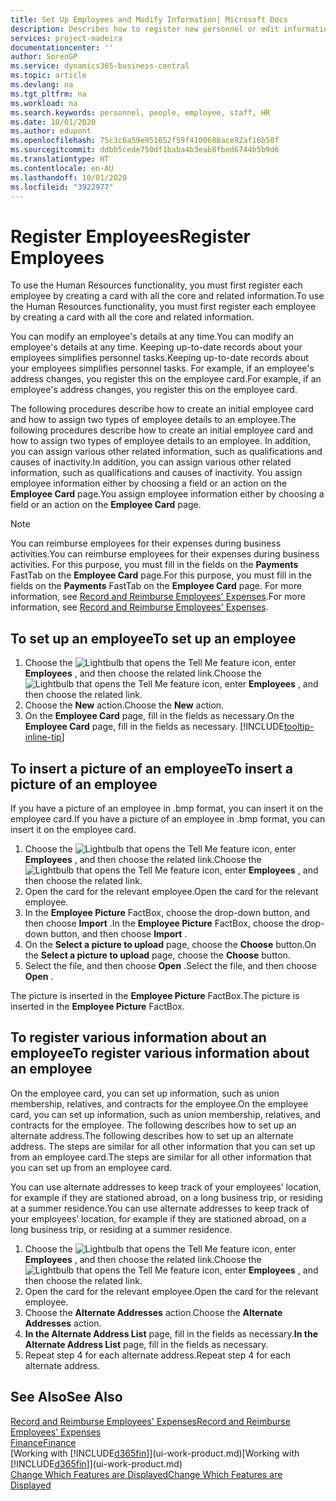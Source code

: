 ```yaml
---
title: Set Up Employees and Modify Information| Microsoft Docs
description: Describes how to register new personnel or edit information for existing staff.
services: project-madeira
documentationcenter: ''
author: SorenGP
ms.service: dynamics365-business-central
ms.topic: article
ms.devlang: na
ms.tgt_pltfrm: na
ms.workload: na
ms.search.keywords: personnel, people, employee, staff, HR
ms.date: 10/01/2020
ms.author: edupont
ms.openlocfilehash: 75c3c6a59e951052f59f4100688ace92af16b50f
ms.sourcegitcommit: ddbb5cede750df1baba4b3eab8fbed6744b5b9d6
ms.translationtype: HT
ms.contentlocale: en-AU
ms.lasthandoff: 10/01/2020
ms.locfileid: "3922977"
---
```

# <a name="register-employees"></a><span data-ttu-id="36e60-103">Register Employees</span><span class="sxs-lookup"><span data-stu-id="36e60-103">Register Employees</span></span>
<span data-ttu-id="36e60-104">To use the Human Resources functionality, you must first register each employee by creating a card with all the core and related information.</span><span class="sxs-lookup"><span data-stu-id="36e60-104">To use the Human Resources functionality, you must first register each employee by creating a card with all the core and related information.</span></span>

<span data-ttu-id="36e60-105">You can modify an employee's details at any time.</span><span class="sxs-lookup"><span data-stu-id="36e60-105">You can modify an employee's details at any time.</span></span> <span data-ttu-id="36e60-106">Keeping up-to-date records about your employees simplifies personnel tasks.</span><span class="sxs-lookup"><span data-stu-id="36e60-106">Keeping up-to-date records about your employees simplifies personnel tasks.</span></span> <span data-ttu-id="36e60-107">For example, if an employee's address changes, you register this on the employee card.</span><span class="sxs-lookup"><span data-stu-id="36e60-107">For example, if an employee's address changes, you register this on the employee card.</span></span>

<span data-ttu-id="36e60-108">The following procedures describe how to create an initial employee card and how to assign two types of employee details to an employee.</span><span class="sxs-lookup"><span data-stu-id="36e60-108">The following procedures describe how to create an initial employee card and how to assign two types of employee details to an employee.</span></span> <span data-ttu-id="36e60-109">In addition, you can assign various other related information, such as qualifications and causes of inactivity.</span><span class="sxs-lookup"><span data-stu-id="36e60-109">In addition, you can assign various other related information, such as qualifications and causes of inactivity.</span></span> <span data-ttu-id="36e60-110">You assign employee information either by choosing a field or an action on the **Employee Card** page.</span><span class="sxs-lookup"><span data-stu-id="36e60-110">You assign employee information either by choosing a field or an action on the **Employee Card** page.</span></span>

> [!NOTE]  
> <span data-ttu-id="36e60-111">You can reimburse employees for their expenses during business activities.</span><span class="sxs-lookup"><span data-stu-id="36e60-111">You can reimburse employees for their expenses during business activities.</span></span> <span data-ttu-id="36e60-112">For this purpose, you must fill in the fields on the **Payments** FastTab on the **Employee Card** page.</span><span class="sxs-lookup"><span data-stu-id="36e60-112">For this purpose, you must fill in the fields on the **Payments** FastTab on the **Employee Card** page.</span></span> <span data-ttu-id="36e60-113">For more information, see [Record and Reimburse Employees' Expenses](finance-how-record-reimburse-employee-expenses.md).</span><span class="sxs-lookup"><span data-stu-id="36e60-113">For more information, see [Record and Reimburse Employees' Expenses](finance-how-record-reimburse-employee-expenses.md).</span></span>

## <a name="to-set-up-an-employee"></a><span data-ttu-id="36e60-114">To set up an employee</span><span class="sxs-lookup"><span data-stu-id="36e60-114">To set up an employee</span></span>
1. <span data-ttu-id="36e60-115">Choose the ![Lightbulb that opens the Tell Me feature](media/ui-search/search_small.png "Tell me what you want to do") icon, enter **Employees** , and then choose the related link.</span><span class="sxs-lookup"><span data-stu-id="36e60-115">Choose the ![Lightbulb that opens the Tell Me feature](media/ui-search/search_small.png "Tell me what you want to do") icon, enter **Employees** , and then choose the related link.</span></span>
2. <span data-ttu-id="36e60-116">Choose the **New** action.</span><span class="sxs-lookup"><span data-stu-id="36e60-116">Choose the **New** action.</span></span>
3. <span data-ttu-id="36e60-117">On the **Employee Card** page, fill in the fields as necessary.</span><span class="sxs-lookup"><span data-stu-id="36e60-117">On the **Employee Card** page, fill in the fields as necessary.</span></span> [!INCLUDE[tooltip-inline-tip](includes/tooltip-inline-tip_md.md)]

## <a name="to-insert-a-picture-of-an-employee"></a><span data-ttu-id="36e60-118">To insert a picture of an employee</span><span class="sxs-lookup"><span data-stu-id="36e60-118">To insert a picture of an employee</span></span>
<span data-ttu-id="36e60-119">If you have a picture of an employee in .bmp format, you can insert it on the employee card.</span><span class="sxs-lookup"><span data-stu-id="36e60-119">If you have a picture of an employee in .bmp format, you can insert it on the employee card.</span></span>

1. <span data-ttu-id="36e60-120">Choose the ![Lightbulb that opens the Tell Me feature](media/ui-search/search_small.png "Tell me what you want to do") icon, enter **Employees** , and then choose the related link.</span><span class="sxs-lookup"><span data-stu-id="36e60-120">Choose the ![Lightbulb that opens the Tell Me feature](media/ui-search/search_small.png "Tell me what you want to do") icon, enter **Employees** , and then choose the related link.</span></span>
2. <span data-ttu-id="36e60-121">Open the card for the relevant employee.</span><span class="sxs-lookup"><span data-stu-id="36e60-121">Open the card for the relevant employee.</span></span>
3. <span data-ttu-id="36e60-122">In the **Employee Picture** FactBox, choose the drop-down button, and then choose **Import** .</span><span class="sxs-lookup"><span data-stu-id="36e60-122">In the **Employee Picture** FactBox, choose the drop-down button, and then choose **Import** .</span></span>
4. <span data-ttu-id="36e60-123">On the **Select a picture to upload** page, choose the **Choose** button.</span><span class="sxs-lookup"><span data-stu-id="36e60-123">On the **Select a picture to upload** page, choose the **Choose** button.</span></span>
5. <span data-ttu-id="36e60-124">Select the file, and then choose **Open** .</span><span class="sxs-lookup"><span data-stu-id="36e60-124">Select the file, and then choose **Open** .</span></span>

<span data-ttu-id="36e60-125">The picture is inserted in the **Employee Picture** FactBox.</span><span class="sxs-lookup"><span data-stu-id="36e60-125">The picture is inserted in the **Employee Picture** FactBox.</span></span>

## <a name="to-register-various-information-about-an-employee"></a><span data-ttu-id="36e60-126">To register various information about an employee</span><span class="sxs-lookup"><span data-stu-id="36e60-126">To register various information about an employee</span></span>
<span data-ttu-id="36e60-127">On the employee card, you can set up information, such as union membership, relatives, and contracts for the employee.</span><span class="sxs-lookup"><span data-stu-id="36e60-127">On the employee card, you can set up information, such as union membership, relatives, and contracts for the employee.</span></span> <span data-ttu-id="36e60-128">The following describes how to set up an alternate address.</span><span class="sxs-lookup"><span data-stu-id="36e60-128">The following describes how to set up an alternate address.</span></span> <span data-ttu-id="36e60-129">The steps are similar for all other information that you can set up from an employee card.</span><span class="sxs-lookup"><span data-stu-id="36e60-129">The steps are similar for all other information that you can set up from an employee card.</span></span>

<span data-ttu-id="36e60-130">You can use alternate addresses to keep track of your employees’ location, for example if they are stationed abroad, on a long business trip, or residing at a summer residence.</span><span class="sxs-lookup"><span data-stu-id="36e60-130">You can use alternate addresses to keep track of your employees’ location, for example if they are stationed abroad, on a long business trip, or residing at a summer residence.</span></span>

1. <span data-ttu-id="36e60-131">Choose the ![Lightbulb that opens the Tell Me feature](media/ui-search/search_small.png "Tell me what you want to do") icon, enter **Employees** , and then choose the related link.</span><span class="sxs-lookup"><span data-stu-id="36e60-131">Choose the ![Lightbulb that opens the Tell Me feature](media/ui-search/search_small.png "Tell me what you want to do") icon, enter **Employees** , and then choose the related link.</span></span>
2. <span data-ttu-id="36e60-132">Open the card for the relevant employee.</span><span class="sxs-lookup"><span data-stu-id="36e60-132">Open the card for the relevant employee.</span></span>
3. <span data-ttu-id="36e60-133">Choose the **Alternate Addresses** action.</span><span class="sxs-lookup"><span data-stu-id="36e60-133">Choose the **Alternate Addresses** action.</span></span>
4. <span data-ttu-id="36e60-134">**In the Alternate Address List** page, fill in the fields as necessary.</span><span class="sxs-lookup"><span data-stu-id="36e60-134">**In the Alternate Address List** page, fill in the fields as necessary.</span></span>
5. <span data-ttu-id="36e60-135">Repeat step 4 for each alternate address.</span><span class="sxs-lookup"><span data-stu-id="36e60-135">Repeat step 4 for each alternate address.</span></span>

## <a name="see-also"></a><span data-ttu-id="36e60-136">See Also</span><span class="sxs-lookup"><span data-stu-id="36e60-136">See Also</span></span>
[<span data-ttu-id="36e60-137">Record and Reimburse Employees' Expenses</span><span class="sxs-lookup"><span data-stu-id="36e60-137">Record and Reimburse Employees' Expenses</span></span>](finance-how-record-reimburse-employee-expenses.md)  
[<span data-ttu-id="36e60-138">Finance</span><span class="sxs-lookup"><span data-stu-id="36e60-138">Finance</span></span>](finance.md)  
<span data-ttu-id="36e60-139">[Working with [!INCLUDE[d365fin](includes/d365fin_md.md)]](ui-work-product.md)</span><span class="sxs-lookup"><span data-stu-id="36e60-139">[Working with [!INCLUDE[d365fin](includes/d365fin_md.md)]](ui-work-product.md)</span></span>  
[<span data-ttu-id="36e60-140">Change Which Features are Displayed</span><span class="sxs-lookup"><span data-stu-id="36e60-140">Change Which Features are Displayed</span></span>](ui-experiences.md)
